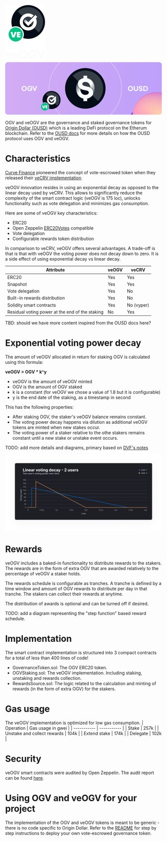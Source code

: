 <img alt="veOGV" src="assets/img/veogv.png">


<img alt="OGV and OUSD" src="assets/img/ogv_and_ousd.png">



OGV and veOGV are the governance and staked governance tokens for [Origin Dollar (OUSD)](https://ousd.com) which is a leading DeFi protocol on the Etherum blockchain. Refer to the [OUSD docs](https://docs.ousd.com/governance/ogv-staking) for more details on  how the OUSD protocol uses OGV and veOGV.

# Characteristics

[Curve Finance](https://curve.fi) pioneered the concept of vote-escrowed token when they released their [veCRV implementation](https://github.com/curvefi/curve-dao-contracts/blob/1086fe318b705d7d7b47f141c2aee33663c32d14/contracts/VotingEscrow.vy).

veOGV innovation resides in using an exponential decay as opposed to the linear decay used by veCRV. This allows to significantly reduce the complexity of the smart contract logic (veOGV is 175 loc), unlocks functionality such as vote delegation and minimizes gas consumption.

Here are some of veOGV key characteristics:
 - ERC20
 - Open Zeppelin [ERC20Votes](https://github.com/OpenZeppelin/openzeppelin-contracts/blob/master/contracts/token/ERC20/extensions/ERC20Votes.sol) compatible
 - Vote delegation
 - Configurable rewards token distribution

In comparison to veCRV, veOGV offers several advantages. A trade-off is that is that with veOGV the voting power does not decay down to zero. It is a side effect of using exponential decay vs linear decay.

| Attribute | veOGV | veCRV |
| ----------- | ----------- | ----------- |
| ERC20      | Yes | Yes |
| Snapshot | Yes | Yes |
| Vote delegation | Yes | No |
| Built-in rewards distribution | Yes | No |
| Solidity smart contracts | Yes | No (vyper) |
| Residual voting power at the end of the staking | No  | Yes |

TBD: should we have more content inspired from the OUSD docs here?

# Exponential voting power decay</h1>

The amount of veOGV allocated in return for staking OGV is calculated using this formula:

**veOGV = OGV * k^y**
 - veOGV is the amount of veOGV minted
 - OGV is the amount of OGV staked
 - k is a constant (for veOGV we chose a value of 1.8 but it is configurable)
 - y is the end date of the staking, as a timestamp in second

This has the following properties:

 - After staking OGV, the staker's veOGV balance remains constant.
 - The voting power decay happens via dilution as additional veOGV tokens are minted when new stakes occur.
 - The voting power of a staker relative to the othe stakers remains constant until a new stake or unstake event occurs.

TODO: add more details and diagrams, primary based on [DVF's notes](https://gist.github.com/DanielVF/728326db026c3f95a4e994b286a0a147)

<img alt="chart-Linear-voting-decay-2 users" src="assets/img/chart-Linear-voting-decay-2 users.png">



# Rewards
veOGV includes a baked-in functionality to distribute rewards to the stakers. The rewards are in the form of extra OGV that are awarded relatively to the percentage of veOGV a staker holds.

The rewards schedule is configurable as tranches. A tranche is defined by a time window and amount of OGV rewards to distribute per day in that tranche. The stakers can collect their rewards at anytime.

The distribution of awards is optional and can be turned off if desired.

TODO: add a diagram representing the "step function" based reward schedule.

# Implementation

The smart contract implementation is structured into 3 compact contracts for a total of less than 400 lines of code! 
 - GovernanceToken.sol: The OGV ERC20 token.
 - OGVStaking.sol: The veOGV implementation. Including staking, unstaking and rewards collection.
 - RewardsSource.sol: The logic related to the calculation and minting of rewards (in the form of extra OGV) for the stakers.

# Gas usage
The veOGV implementation is optimized for low gas consumption.
| Operation | Gas usage in gwei |
| ----------- | ----------- |
| Stake      | 257k |
| Unstake and collect rewards | 104k |
| Extend stake | 174k |
| Delegate | 102k |

# Security
veOGV smart contracts were audited by Open Zeppelin. The audit report can be found [here](https://github.com/OriginProtocol/security/blob/master/audits/Solidified%20-%20OGV%2C%20wOUSD%2C%20and%20ERC721a%20-%20May%202022.pdf).

# Using OGV and veOGV for your project
The implementation of the OGV and veOGV tokens is meant to be generic - there is no code specific to Origin Dollar. Refer to the [README](https://github.com/OriginProtocol/veogv/blob/main/README.md) for step by step instructions to deploy your own vote-escrowed governance token.
